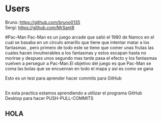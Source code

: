 <h1>Users</h1>

Bruno: https://github.com/bruno0135<br>
Sergi: https://github.com/MrSant8

#Pac-Man
Pac-Man es un juego arcade que salió el 1980 de Namco en el cual se basaba en un circulo amarillo que tiene que intentar matar a los fantasmas , pero primero de todo este se tiene que comer unas frutas las cuales hacen invulnerables a los fantasmas y estos escapan hasta no morirse y despues unos segundo mas tarde pasa el efecto y los fantasmas vuelven a perseguir a Pac-Man.El objetivo del juego es que Pac-Man se coma las bolas que se encuenran en todo el mapa y así es como se gana


<p>Esto es un test para aprender hacer commits para GitHub</p>
<br>
En esta practica estamos aprendiendo a utilizar el programa GitHub Desktop para hacer PUSH-PULL-COMMITS
<H2>HOLA</H2>
